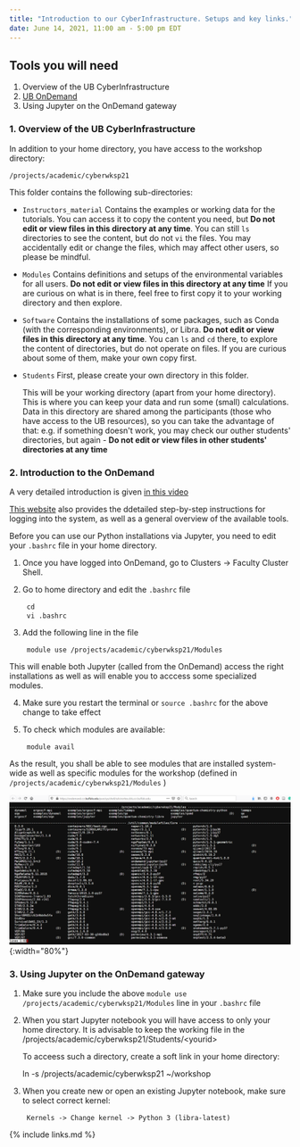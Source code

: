 ```yaml
---
title: "Introduction to our CyberInfrastructure. Setups and key links."
date: June 14, 2021, 11:00 am - 5:00 pm EDT
---
```


## Tools you will need
1. Overview of the UB CyberInfrastructure
2. [UB OnDemand](https://ubccr.freshdesk.com/support/solutions/articles/13000039875-ccr-ondemand-portal)
3. Using Jupyter on the OnDemand gateway

### 1. Overview of the UB CyberInfrastructure

In addition to your home directory, you have access to the workshop directory:

    /projects/academic/cyberwksp21

This folder contains the following sub-directories:

* `Instructors_material`
    Contains the examples or working data for the tutorials. You can access it to copy the content you need, but
    **Do not edit or view files in this directory at any time**. You can still `ls` directories to see the content, but
    do not `vi` the files. You may accidentally edit or change the files, which may affect other users, so please be mindful. 

* `Modules`
    Contains definitions and setups of the environmental variables for all users. **Do not edit or view files in this directory at any time**
    If you are curious on what is in there, feel free to first copy it to your working directory and then explore.

* `Software`
    Contains the installations of some packages, such as Conda (with the corresponding environments), or Libra.
    **Do not edit or view files in this directory at any time**. You can `ls` and `cd` there, to explore the content of
    directories, but do not operate on files. If you are curious about some of them, make your own copy first. 
    
* `Students`
    First, please create your own directory in this folder.

    This will be your working directory (apart from your home directory). This is where you can keep your data 
    and run some (small) calculations. Data in this directory are shared among the participants (those who have
    access to the UB resources), so you can take the advantage of that: e.g. if something doesn't work, you may 
    check our outher students' directories, but again - **Do not edit or view files in other students' directories at any time**


          
### 2. Introduction to the OnDemand
A very detailed introduction is given [in this video](https://ub.hosted.panopto.com/Panopto/Pages/Viewer.aspx?id=c5c088f6-ba8c-4210-8d87-ab9f0104f54e)

[This website](https://ubccr.freshdesk.com/support/solutions/articles/13000039875-ccr-ondemand-portal) also 
provides the ddetailed step-by-step instructions for logging into the system, as well as a general overview of
the available tools.

Before you can use our Python installations via Jupyter, you need to edit your `.bashrc` file in your home directory.

1. Once you have logged into OnDemand, go to Clusters -> Faculty Cluster Shell.

2. Go to home directory and edit the `.bashrc` file

        cd 
        vi .bashrc

3. Add the following line in the file

        module use /projects/academic/cyberwksp21/Modules

This will enable both Jupyter (called from the OnDemand) access the 
right installations as well as will enable you to acccess some specialized 
modules. 

4. Make sure you restart the terminal or `source .bashrc` for the above change to take effect

5. To check which modules are available:

        module avail 

As the result, you shall be able to see modules that are installed system-wide as well as specific modules for the
workshop (defined in `/projects/academic/cyberwksp21/Modules` )


![](../fig/1_episode/modules.png){:width="80%"}

### 3. Using Jupyter on the OnDemand gateway

1. Make sure you include the above `module use /projects/academic/cyberwksp21/Modules` line in
   your `.bashrc` file

2. When you start Jupyter notebook you will have access to only your home directory.
   It is advisable to keep the working file in the /projects/academic/cyberwksp21/Students/\<yourid\>

   To acceess such a directory, create a soft link in your home directory:

    ln -s /projects/academic/cyberwksp21 ~/workshop

3. When you create new or open an existing Jupyter notebook, make sure to select correct kernel:

        Kernels -> Change kernel -> Python 3 (libra-latest)

 

{% include links.md %}

